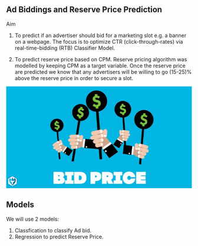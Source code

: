 ## Ad Biddings and Reserve Price Prediction

Aim 
1) To predict if an advertiser should bid for a marketing slot e.g. a banner on a webpage. The focus is to optimize CTR (click-through-rates) via real-time-bidding (RTB) Classifier Model.

<p align="center", src = bid1.png>

2) To predict reserve price based on CPM. Reserve pricing algorithm was modelled by keeping CPM as a target variable. Once the reserve price are predicted we know that any advertisers will be willing to go (15-25)% above the reserve price in order to secure a slot.

![2](bids.jpg)

## Models

We will use 2 models:
1) Classfication to classify Ad bid.
2) Regression to predict Reserve Price.
